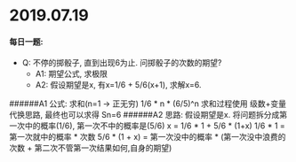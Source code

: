# 2019.07.19

#### 每日一题:
- Q: 不停的掷骰子, 直到出现6为止. 问掷骰子的次数的期望?
    - A1: 期望公式, 求极限
    - A2: 假设期望是x, 有x=1/6 + 5/6(x+1), 求解x=6.
    
######A1 公式:
    求和(n=1 -> 正无穷) 1/6 * n * (6/5)^n
    求和过程使用 级数+变量代换思路, 最终也可以求得 Sn=6
######A2 思路:
    假设期望是x. 将问题拆分成第一次中的概率(1/6), 第一次不中的概率是(5/6)
    x = 1/6 * 1 + 5/6 * (1+x)
    1/6 * 1 = 第一次就中的概率 * 次数
    5/6 * (1 + x) = 第一次没中的概率 * (第一次没中浪费的次数 + 第二次不管第一次结果如何,自身的期望)
